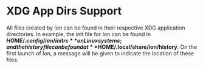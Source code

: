 # XDG App Dirs Support

All files created by Ion can be found in their respective XDG application directories. In example,
the init file for Ion can be found in **$HOME/.config/ion/initrc** on Linux systems; and the
history file can be found at **$HOME/.local/share/ion/history**. On the first launch of Ion, a
message will be given to indicate the location of these files.
